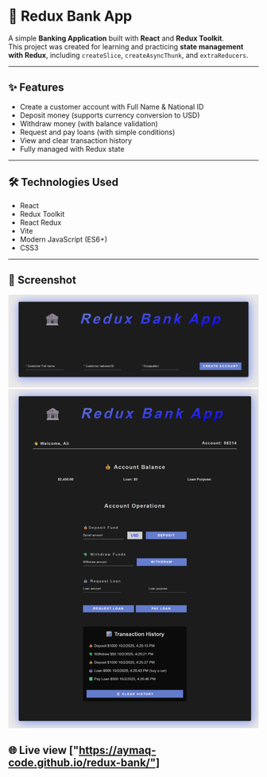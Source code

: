 # 🏦 Redux Bank App

A simple **Banking Application** built with **React** and **Redux Toolkit**.  
This project was created for learning and practicing **state management with Redux**, including `createSlice`, `createAsyncThunk`, and `extraReducers`.

---

## ✨ Features

- Create a customer account with Full Name & National ID
- Deposit money (supports currency conversion to USD)
- Withdraw money (with balance validation)
- Request and pay loans (with simple conditions)
- View and clear transaction history
- Fully managed with Redux state

---

## 🛠️ Technologies Used

- React
- Redux Toolkit
- React Redux
- Vite
- Modern JavaScript (ES6+)
- CSS3

---

## 📸 Screenshot

![Screenshot 1](./src/assets/redux-p1.png)
![Screenshot 2](./src/assets/redux-p2.png)

## 🌐 Live view ["https://aymaq-code.github.io/redux-bank/"]

